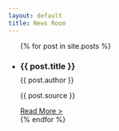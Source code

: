 ```yaml
---
layout: default
title: News Room
---
```


<ul>
    {% for post in site.posts %}
      <li class="space-y-1">
        <h3 class="text-black mb-4">{{ post.title }}</h3>
        <p style="margin-top: -.5rem;">{{ post.author }}</p>
        <p class="text-gray-500">{{ post.source }}</p>
        <a href="/{{ post.url }}">Read More ></a>
      </li>
    {% endfor %}
  </ul>